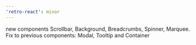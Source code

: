 ```yaml
---
'retro-react': minor
---
```


new components Scrollbar, Background, Breadcrumbs, Spinner, Marquee. Fix to previous components: Modal, Tooltip and Container
